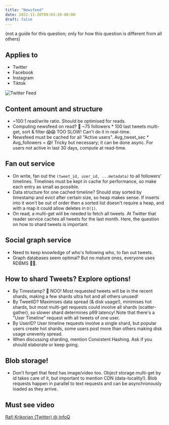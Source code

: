 ```yaml
---
title: "Newsfeed"
date: 2022-11-20T09:03:20-08:00
draft: false
---
```


(not a guide for this question; only for how this question is different from all others)

## Applies to

- Twitter
- Facebook
- Instagram
- Tiktok

![Twitter Feed](/iknowkungfoo/newsfeed/twitter-feed.png)

## Content amount and structure

- ~100:1 read/write ratio. Should be optimised for reads. 
- Computing newsfeed on read? 🤔 ~75 followers * 100 last tweets multi-get, sort & filter 😱😱 TOO SLOW! Can't do it in real-time.
- Newsfeed must be cached for all "Active users". Avg_tweet_sec * Avg_followers = 😱! Tricky but necessary; it can be done async. For users not active in last 30 days, compute at read-time.

## Fan out service

- On write, fan out the `(tweet_id, user_id, ...metadata)` to all followers' timelines. Timelines must be kept in cache for performance, so make each entry as small as possible.
- Data structure for one cached timeline? Should stay sorted by timestamp and evict after certain size, so heap makes sense. If inserts into it won't be out of order then a sorted list doesn't require a heap, and with a map it could allow deletes in `O(1)`.
- On read, a multi-get will be needed to fetch all tweets. At Twitter that reader service caches all tweets for the last month. Here, the question on how to shard tweets is important.

## Social graph service

- Need to keep knowledge of who's following who, to fan out tweets.
- Graph databases seem optimal? But no mature ones, everyone uses RDBMS 🤷‍♂️.

## How to shard Tweets? Explore options!

- By Timestamp? 🤔 NOO! Most requested tweets will be in the recent shards, making a few shards ultra hot and all others unused!
- By TweetID? Maximises data spread (& disk usage!), minimises hot shards, but most multi-get requests could involve all shards (scatter-gather), so slower shard determines p99 latency! Note that there's a "User Timeline" request with all tweets of one user.
- By UserID? User timeline requests involve a single shard, but popular users create hot shards, some users post more than others making disk usage unevenly spread.
- When discussing sharding, mention Consistent Hashing. Ask if you should elaborate or keep going.

## Blob storage!

- Don't forget that feed has image/video too. Object storage multi-get by id takes care of it, but important to mention CDN (data-locality!). Blob requests happen in parallel to text requests and can be asynchronously loaded as they arrive.

## Must see video

[Rafi Krikorian (Twitter) @ InfoQ](https://www.infoq.com/presentations/Twitter-Timeline-Scalability/)
